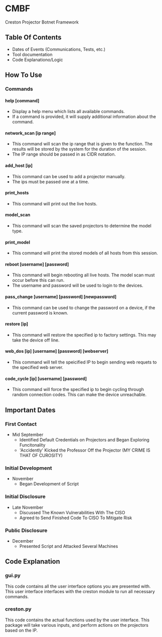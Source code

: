 # CMBF
Creston Projector Botnet Framework
## Table Of Contents
- Dates of Events (Communications, Tests, etc.)
- Tool documentation
- Code Explanationo/Logic
## How To Use
### Commands
#### help [command]
  - Display a help menu which lists all available commands.
  - If a command is provided, it will supply additional information about the command.
#### network_scan [ip range]
  - This command will scan the ip range that is given to the function.  The results will be stored by the system for the duration of the session.
  - The IP range should be passed in as CIDR notation.
#### add_host [ip]
  - This command can be used to add a projector manually.
  - The ips must be passed one at a time.
#### print_hosts
  - This command will print out the live hosts.
#### model_scan
  - This command will scan the saved projectors to determine the model type.
#### print_model
  - This command will print the stored models of all hosts from this session.
#### reboot [username] [password]
  - This command will begin rebooting all live hosts.  The model scan must occur before this can run.
  - The username and password will be used to login to the devices.
#### pass_change [username] [password] [newpassword]
  - This command can be used to change the password on a device, if the current password is known.
#### restore [ip]
  - This command will restore the specified ip to factory settings.  This may take the device off line.
#### web_dos [ip] [username] [password] [webserver]
  - This command will tell the speicified IP to begin sending web requets to the specified web server.
#### code_cycle [ip] [username] [password]
  - This command will force the specified ip to begin cycling through random connection codes.  This can make the device unreachable.

## Important Dates
### First Contact
- Mid September
  - Identified Default Credentials on Projectors and Began Exploring Funcitonality
  - 'Accidently' Kicked the Professor Off the Projector (MY CRIME IS THAT OF CUROSITY)
### Initial Development
- November
  - Began Development of Script
### Initial Disclosure
- Late November
  - Discussed The Known Vulnerabilities With The CISO
  - Agreed to Send Finished Code To CISO To Mitigate Risk
### Public Disclosure
- December
  - Presented Script and Attacked Several Machines
## Code Explanation
### gui.py
This code contains all the user interface options you are presented with.  This user interface interfaces with the creston module to run all necessary commands.
### creston.py
This code contains the actual functions used by the user interface.  This package will take various inputs, and perform actions on the projectors based on the IP.

